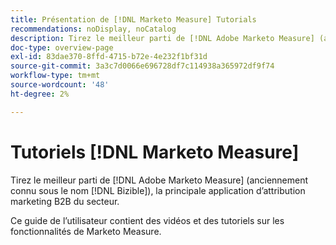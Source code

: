 ```yaml
---
title: Présentation de [!DNL Marketo Measure] Tutorials
recommendations: noDisplay, noCatalog
description: Tirez le meilleur parti de [!DNL Adobe Marketo Measure] (anciennement connu sous le nom [!DNL Bizible]), la principale application d’attribution marketing B2B du secteur.
doc-type: overview-page
exl-id: 83dae370-8ffd-4715-b72e-4e232f1bf31d
source-git-commit: 3a3c7d0066e696728df7c114938a365972df9f74
workflow-type: tm+mt
source-wordcount: '48'
ht-degree: 2%

---
```


# Tutoriels [!DNL Marketo Measure]

Tirez le meilleur parti de [!DNL Adobe Marketo Measure] (anciennement connu sous le nom [!DNL Bizible]), la principale application d’attribution marketing B2B du secteur.

Ce guide de l’utilisateur contient des vidéos et des tutoriels sur les fonctionnalités de Marketo Measure.

<div id="recs-overview-body-1"></div>
<div id="recs-overview-body-2"></div>
<div id="recs-overview-body-3"></div>
<div id="recs-overview-body-4"></div>
<div id="recs-overview-body-5"></div>
<div id="recs-overview-body-6"></div>
